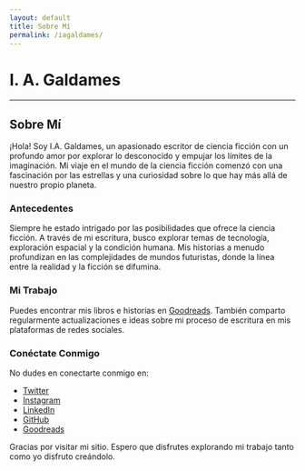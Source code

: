 ```yaml
---
layout: default
title: Sobre Mí
permalink: /iagaldames/
---
```

# I. A. Galdames
---
## Sobre Mí

¡Hola! Soy I.A. Galdames, un apasionado escritor de ciencia ficción con un profundo amor por explorar lo desconocido y empujar los límites de la imaginación. Mi viaje en el mundo de la ciencia ficción comenzó con una fascinación por las estrellas y una curiosidad sobre lo que hay más allá de nuestro propio planeta.

### Antecedentes

Siempre he estado intrigado por las posibilidades que ofrece la ciencia ficción. A través de mi escritura, busco explorar temas de tecnología, exploración espacial y la condición humana. Mis historias a menudo profundizan en las complejidades de mundos futuristas, donde la línea entre la realidad y la ficción se difumina.

### Mi Trabajo

Puedes encontrar mis libros e historias en [Goodreads](https://www.goodreads.com/author/show/16542460.I_A_Galdames). También comparto regularmente actualizaciones e ideas sobre mi proceso de escritura en mis plataformas de redes sociales.

### Conéctate Conmigo

No dudes en conectarte conmigo en:

- [Twitter](https://twitter.com/IAGaldames)
- [Instagram](https://www.instagram.com/iagaldames)
- [LinkedIn](https://www.linkedin.com/in/ignaciogaldames/)
- [GitHub](https://github.com/ignaciogaldames)
- [Goodreads](https://www.goodreads.com/author/show/16542460.I_A_Galdames)

Gracias por visitar mi sitio. Espero que disfrutes explorando mi trabajo tanto como yo disfruto creándolo.
